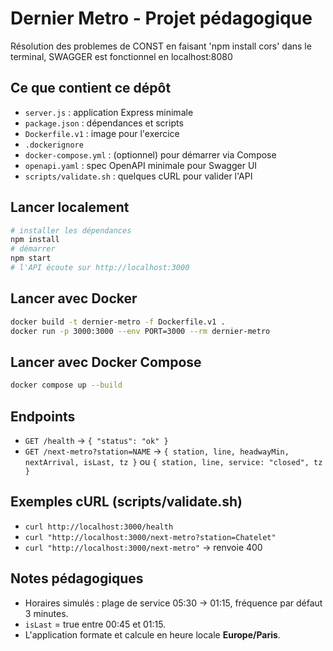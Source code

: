 # Dernier Metro - Projet pédagogique

Résolution des problemes de CONST en faisant 'npm install cors' dans le terminal, 
SWAGGER est fonctionnel en localhost:8080




## Ce que contient ce dépôt
- `server.js` : application Express minimale
- `package.json` : dépendances et scripts
- `Dockerfile.v1` : image pour l'exercice
- `.dockerignore`
- `docker-compose.yml` : (optionnel) pour démarrer via Compose
- `openapi.yaml` : spec OpenAPI minimale pour Swagger UI
- `scripts/validate.sh` : quelques cURL pour valider l'API

## Lancer localement
```bash
# installer les dépendances
npm install
# démarrer
npm start
# l'API écoute sur http://localhost:3000
```

## Lancer avec Docker
```bash
docker build -t dernier-metro -f Dockerfile.v1 .
docker run -p 3000:3000 --env PORT=3000 --rm dernier-metro
```

## Lancer avec Docker Compose
```bash
docker compose up --build
```

## Endpoints
- `GET /health` -> `{ "status": "ok" }`
- `GET /next-metro?station=NAME` -> `{ station, line, headwayMin, nextArrival, isLast, tz }` ou `{ station, line, service: "closed", tz }`

## Exemples cURL (scripts/validate.sh)
- `curl http://localhost:3000/health`
- `curl "http://localhost:3000/next-metro?station=Chatelet"`
- `curl "http://localhost:3000/next-metro"` -> renvoie 400

## Notes pédagogiques
- Horaires simulés : plage de service 05:30 -> 01:15, fréquence par défaut 3 minutes.
- `isLast` = true entre 00:45 et 01:15.
- L'application formate et calcule en heure locale **Europe/Paris**.
